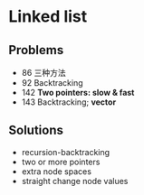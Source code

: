 # Linked list 
## Problems
* 86  三种方法
* 92  Backtracking
* 142 **Two pointers: slow & fast**
* 143 Backtracking; **vector**

## Solutions
* recursion-backtracking
* two or more pointers
* extra node spaces
* straight change node values

